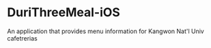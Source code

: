 # DuriThreeMeal-iOS
An application that provides menu information for Kangwon Nat'l Univ cafetrerias
